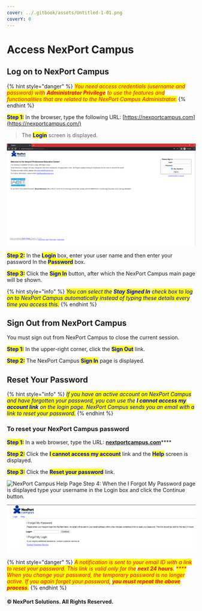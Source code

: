 ```yaml
---
cover: ../.gitbook/assets/Untitled-1-01.png
coverY: 0
---
```


# Access NexPort Campus

## Log on to NexPort Campus

{% hint style="danger" %}
_<mark style="color:red;">You need access credentials (username and password) with</mark>_ _<mark style="color:red;">**Administrator Privilege**</mark>_ _<mark style="color:red;">to use the features and functionalities that are related to the NexPort Campus Administrator.</mark>_
{% endhint %}

<mark style="color:blue;">**Step 1:**</mark> In the browser, type the following URL: [https://nexportcampus.com](https://nexportcampus.com/)

> The <mark style="color:blue;">**Login**</mark> screen is displayed.

![NexPort Campus Login Screen](<../.gitbook/assets/Desktop Screenshot 2022.11.10 - 23.01.43.48.png>)

<mark style="color:blue;">**Step 2:**</mark> In the <mark style="color:blue;">**Login**</mark> box, enter your user name and then enter your password In the <mark style="color:blue;">**Password**</mark> box.

<mark style="color:blue;">**Step 3:**</mark> Click the <mark style="color:blue;">**Sign In**</mark> button, after which the NexPort Campus main page will be shown.

{% hint style="info" %}
_<mark style="color:blue;">You can select the</mark>_ _<mark style="color:blue;">**Stay Signed In**</mark>_ _<mark style="color:blue;">check box to log on to NexPort Campus automatically instead of typing these details every time you access this.</mark>_
{% endhint %}

## Sign Out from NexPort Campus <a href="#log2" id="log2"></a>

You must sign out from NexPort Campus to close the current session.

<mark style="color:blue;">**Step 1:**</mark> In the upper-right corner, click the <mark style="color:blue;">**Sign Out**</mark> link.

<mark style="color:blue;">**Step 2:**</mark> The NexPort Campus <mark style="color:blue;">**Sign In**</mark> page is displayed.

## Reset Your Password <a href="#reset" id="reset"></a>

{% hint style="info" %}
_<mark style="color:blue;">If you have an active account on NexPort Campus and have forgotten your password, you can use the</mark>_ _<mark style="color:blue;">**I cannot access my account link**</mark>_ _<mark style="color:blue;">on the login page. NexPort Campus sends you an email with a link to reset your password.</mark>_
{% endhint %}

### **To reset your NexPort Campus password**

<mark style="color:blue;">**Step 1:**</mark> In a web browser, type the URL: [**nextportcampus.com**](https://nexportcampus.com)\*\*\*\*

<mark style="color:blue;">**Step 2:**</mark> Click the <mark style="color:blue;">**I cannot access my account**</mark> link and the <mark style="color:blue;">**Help**</mark> screen is displayed.

<mark style="color:blue;">**Step 3:**</mark> Click the <mark style="color:blue;">**Reset your password**</mark> link.

![NexPort Campus Help Page&#x20;
Step 4: When the I Forgot My Password page is displayed type your username in the Login box and click the Continue button.](<../.gitbook/assets/image (4) (1) (1).png>)



![The "I Forgot My Password" page](<../.gitbook/assets/Desktop Screenshot 2022.11.10 - 22.58.32.81.png>)

{% hint style="danger" %}
_<mark style="color:red;">A notification is sent to your email ID with a link to reset your password. This link is valid only for the</mark>_ _<mark style="color:red;">**next 24 hours**</mark><mark style="color:red;">.</mark>_ _<mark style="color:red;">\*\*\*\*</mark>_ _<mark style="color:red;">When you change your password, the temporary password is no longer active. If you again forget your password,</mark>_ _<mark style="color:red;">**you must repeat the above process**</mark><mark style="color:red;">.</mark>_
{% endhint %}

#### © NexPort Solutions. All Rights Reserved.
